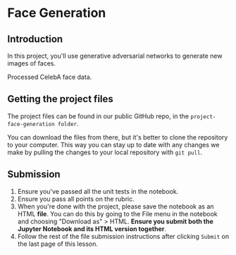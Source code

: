 # Face Generation

## Introduction
In this project, you'll use generative adversarial networks to generate new images of faces.


Processed CelebA face data.

## Getting the project files
The project files can be found in our public GitHub repo, in the ```project-face-generation folder```.

You can download the files from there, but it's better to clone the repository to your computer. This way you can stay up to date with any changes we make by pulling the changes to your local repository with ```git pull```.

## Submission
  1. Ensure you've passed all the unit tests in the notebook.
  2. Ensure you pass all points on the rubric.
  3. When you're done with the project, please save the notebook as an HTML __file__. You can do this by going to the File menu in the notebook      and choosing "Download as" > HTML. __Ensure you submit both the Jupyter Notebook and its HTML version together__.
  4. Follow the rest of the file submission instructions after clicking ```Submit``` on the last page of this lesson.
